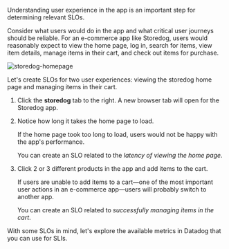 Understanding user experience in the app is an important step for determining relevant SLOs. 

Consider what users would do in the app and what critical user journeys should be reliable. For an e-commerce app like Storedog, users would reasonably expect to view the home page, log in, search for items, view item details, manage items in their cart, and check out items for purchase.

![storedog-homepage](slopractice/assets/storedog-homepage.png)

Let's create SLOs for two user experiences: viewing the storedog home page and managing items in their cart.

1. Click the **storedog** tab to the right. A new browser tab will open for the Storedog app. 

2. Notice how long it takes the home page to load. 

   If the home page took too long to load, users would not be happy with the app's performance. 
   
   You can create an SLO related to the *latency of viewing the home page*.

3. Click 2 or 3 different products in the app and add items to the cart.

   If users are unable to add items to a cart—one of the most important user actions in an e-commerce app—users will probably switch to another app. 
   
   You can create an SLO related to *successfully managing items in the cart*.

With some SLOs in mind, let's explore the available metrics in Datadog that you can use for SLIs.